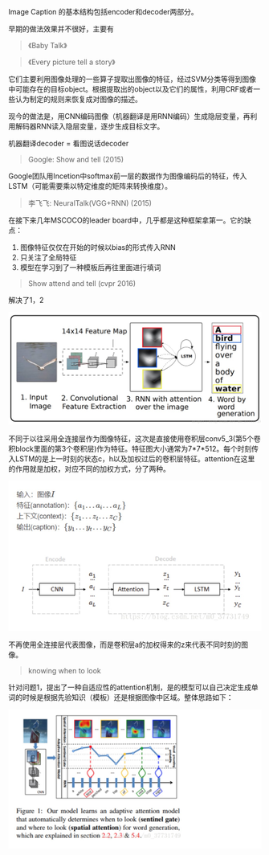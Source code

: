 Image Caption 的基本结构包括encoder和decoder两部分。

早期的做法效果并不很好，主要有
> 《Baby Talk》

> 《Every picture tell a story》

它们主要利用图像处理的一些算子提取出图像的特征，经过SVM分类等得到图像中可能存在的目标object。根据提取出的object以及它们的属性，利用CRF或者一些认为制定的规则来恢复成对图像的描述。

现今的做法是，用CNN编码图像（机器翻译是用RNN编码）生成隐层变量，再利用解码器RNN读入隐层变量，逐步生成目标文字。

机器翻译decoder = 看图说话decoder


> Google: Show and tell (2015)

Google团队用Incetion中softmax前一层的数据作为图像编码后的特征，传入LSTM（可能需要乘以特定维度的矩阵来转换维度）。

> 李飞飞: NeuralTalk(VGG+RNN) (2015)

在接下来几年MSCOCO的leader board中，几乎都是这种框架拿第一。它的缺点：
1. 图像特征仅仅在开始的时候以bias的形式传入RNN
2. 只关注了全局特征
3. 模型在学习到了一种模板后再往里面进行填词

> Show attend and tell (cvpr 2016)

解决了1，2

![](resources/attend.jpg)

不同于以往采用全连接层作为图像特征，这次是直接使用卷积层conv5_3(第5个卷积block里面的第3个卷积层)作为特征。特征图大小通常为7\*7\*512。每个时刻传入LSTM的是上一时刻的状态c，h以及加权过后的卷积层特征。attention在这里的作用就是加权，对应不同的加权方式，分了两种。

![](resources/attend1.jpg)

不再使用全连接层代表图像，而是卷积层a的加权得来的z来代表不同时刻的图像。

> knowing when to look

针对问题1，提出了一种自适应性的attention机制，是的模型可以自己决定生成单词的时候是根据先验知识（模板）还是根据图像中区域。整体思路如下：

![](resources/knowingwhentolook.jpg)
